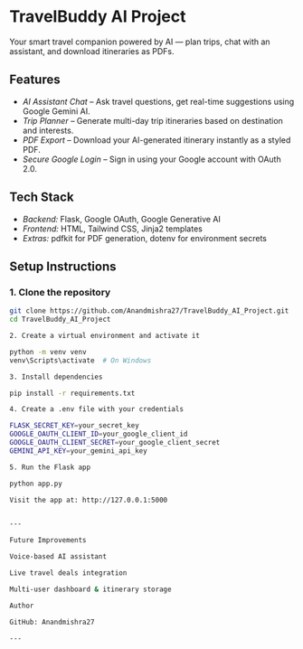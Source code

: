 # TravelBuddy AI Project

Your smart travel companion powered by AI — plan trips, chat with an assistant, and download itineraries as PDFs.

## Features

- *AI Assistant Chat* – Ask travel questions, get real-time suggestions using Google Gemini AI.
- *Trip Planner* – Generate multi-day trip itineraries based on destination and interests.
- *PDF Export* – Download your AI-generated itinerary instantly as a styled PDF.
- *Secure Google Login* – Sign in using your Google account with OAuth 2.0.

## Tech Stack

- *Backend:* Flask, Google OAuth, Google Generative AI
- *Frontend:* HTML, Tailwind CSS, Jinja2 templates
- *Extras:* pdfkit for PDF generation, dotenv for environment secrets

## Setup Instructions

### 1. Clone the repository

```bash
git clone https://github.com/Anandmishra27/TravelBuddy_AI_Project.git
cd TravelBuddy_AI_Project

2. Create a virtual environment and activate it

python -m venv venv
venv\Scripts\activate  # On Windows

3. Install dependencies

pip install -r requirements.txt

4. Create a .env file with your credentials

FLASK_SECRET_KEY=your_secret_key
GOOGLE_OAUTH_CLIENT_ID=your_google_client_id
GOOGLE_OAUTH_CLIENT_SECRET=your_google_client_secret
GEMINI_API_KEY=your_gemini_api_key

5. Run the Flask app

python app.py

Visit the app at: http://127.0.0.1:5000


---

Future Improvements

Voice-based AI assistant

Live travel deals integration

Multi-user dashboard & itinerary storage

Author

GitHub: Anandmishra27

---